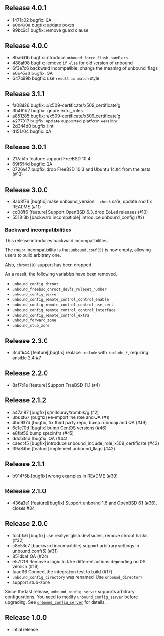 ## Release 4.0.1

* 1471b02 bugfix: QA
* a0e400a bugfix: update boxes
* 99bc6c1 bugfix: remove guard clause

## Release 4.0.0

* 8ba6d1b bugfix: introduce `unbound_force_flush_handlers`
* 488af98 bugfix: remove `if else` for old version of unbound
* 6f3e7c6 backward incompatible: change the meaning of unbound_flags
* a6e45a8 bugfix: QA
* 647b99b bugfix: use `result is match` style

## Release 3.1.1

* fa08d26 bugfix: s/x509-certificate/x509_certificate/g
* 3b461b2 bugfix: ignore extra_roles
* a851285 bugfix: s/x509-certificate/x509_certificate/g
* e277017 bugfix: update supported platform versions
* 2d344d0 bugfix: lint
* d151a04 bugfix: QA

## Release 3.0.1

* 217ab1b feature: support FreeBSD 10.4
* 69f654d bugfix: QA
* 0726a47 bugfix: drop FreeBSD 10.3 and Ubuntu 14.04 from the tests (#13)

## Release 3.0.0

* 8ab8f76 [bugfix] make unbound_version `--check` safe, update and fix README (#11)
* cc08ff6 [feature] Support OpenBSD 6.3, drop EoLed releases (#10)
* 551813b [backward incompatible] introduce unbound_config (#9)

### Backward incompatibilities

This release introduces backward incompatibilities.

The major incompatibility is that `unbound.conf(5)` is now empty, allowing
users to build arbitrary one.

Also, `chroot(8)` support has been dropped.

As a result, the following variables have been removed.

* `unbound_config_chroot`
* `unbound_freebsd_chroot_devfs_ruleset_number`
* `unbound_config_server`
* `unbound_config_remote_control_control_enable`
* `unbound_config_remote_control_control_use_cert`
* `unbound_config_remote_control_control_interface`
* `unbound_config_remote_control_extra`
* `unbound_forward_zone`
* `unbound_stub_zone`

## Release 2.3.0

* 3cdfb44 [feature][bugfix] replace `include` with `include_*`, requiring ansible 2.4 #7

## Release 2.2.0

* 8af7d1e [feature] Support FreeBSD 11.1 (#4)

## Release 2.1.2

* a47a187 [bugfix] s/mitsuruy/trombik/g (#2)
* 3b6bf67 [bugfix] Re-import the role and QA (#1)
* 4bc937d [bugfix] fix third party repo, bump rubocop and QA (#49)
* 6c1c70d [bugfix] bump CentOS versions (#46)
* e8fbf56 bump specinfra (#45)
* ddcb3cd [bugfix] QA (#44)
* caecbf5 [bugfix] introduce unbound_include_role_x509_certificate (#43)
* 39a8dbe [feature] implement unbound_flags (#42)

## Release 2.1.1

* b91475b [bugfix] wrong examples in README (#39)

## Release 2.1.0

* 436a3e1 [feature][bugfix] Support unbound 1.6 and OpenBSD 6.1 (#36), closes #34

## Release 2.0.0

* fccbfc6 [bugfix] use reallyenglish.devfsrules, remove chroot hacks (#32)
* c8e56e7 [backward incompatible] support arbitrary settings in unbound.conf(5) (#31)
* 851dbaf QA (#24)
* e57f2f8 Remove a logic to take different actions depending on OS version  (#18)
* faaef16 Connect the integration test to build (#17)
* `unbound_config_directory` was renamed. Use `unbound_directory`
* support stub-zone

Since the last release, `unbound_config_server` supports arbitrary
configurations. You need to modify `unbound_config_server` before upgrading.
See [`unbound_config_server`](https://github.com/reallyenglish/ansible-role-unbound#unbound_config_server)
for details.

## Release 1.0.0

* intial release
